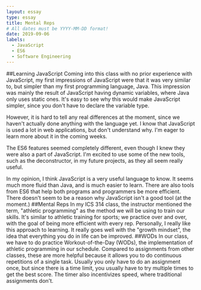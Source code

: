 ```yaml
---
layout: essay
type: essay
title: Mental Reps
# All dates must be YYYY-MM-DD format!
date: 2019-09-06
labels:
  - JavaScript
  - ES6
  - Software Engineering
---
```


##Learning JavaScript
Coming into this class with no prior experience with JavaScript, my first impressions of JavaScript were that it was very similar to, but simpler than my first programming language, Java. This impression was mainly the result of JavaScript having dynamic variables, where Java only uses static ones. It's easy to see why this would make JavaScript simpler, since you don't have to declare the variable type. 

However, it is hard to tell any real differences at the moment, since we haven't actually done anything with the language yet. I know that JavaScript is used a lot in web applications, but don't understand why. I'm eager to learn more about it in the coming weeks.

The ES6 features seemed completely different, even though I knew they were also a part of JavaScript. I'm excited to use some of the new tools, such as the deconstructor, in my future projects, as they all seem really useful.

In my opinion, I think JavaScript is a very useful language to know. It seems much more fluid than Java, and is much easier to learn. There are also tools from ES6 that help both programs and programmers be more efficient. There doesn't seem to be a reason why JavaScript isn't a good tool (at the moment.) 
##Mental Reps
In my ICS 314 class, the instructor mentioned the term, "athletic programming" as the method we will be using to train our skills. It's similar to athletic training for sports; we practice over and over, with the goal of being more efficient with every rep. Personally, I really like this approach to learning. It really goes well with the "growth mindset", the idea that everything you do in life can be improved. 
##WODs
In our class, we have to do practice Workout-of-the-Day (WODs), the implementation of athletic programming in our schedule. Compared to assignments from other classes, these are more helpful because it allows you to do continuous repetitions of a single task. Usually you only have to do an assignment once, but since there is a time limit, you usually have to try multiple times to get the best score. The timer also incentivizes speed, where traditional assignments don't.

